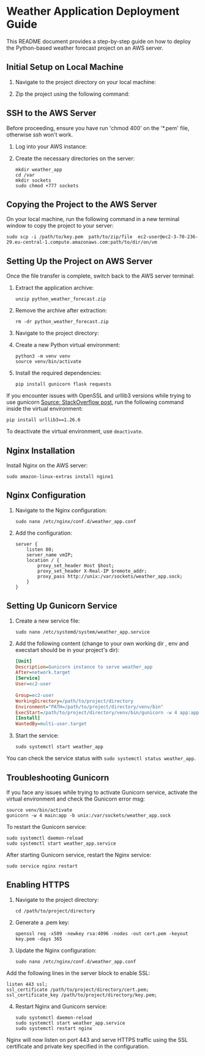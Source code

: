 
# Weather Application Deployment Guide 
This README document provides a step-by-step guide on how to deploy the Python-based weather forecast project on an AWS server.
## Initial Setup on Local Machine
1. Navigate to the project directory on your local machine:
   
2. Zip the project using the following command:

## SSH to the AWS Server
Before proceeding, ensure you have run 'chmod 400' on the '*.pem' file, otherwise ssh won't work.
1. Log into your AWS instance:

   
2. Create the necessary directories on the server:
   ```shell
   mkdir weather_app
   cd /var
   mkdir sockets
   sudo chmod +777 sockets
   ```
   
## Copying the Project to the AWS Server
On your local machine, run the following command in a new terminal window to copy the project to your server:
```shell
sudo scp -i /path/to/key.pem  path/to/zip/file  ec2-user@ec2-3-70-236-29.eu-central-1.compute.amazonaws.com:path/to/dir/on/vm
```
## Setting Up the Project on AWS Server
Once the file transfer is complete, switch back to the AWS server terminal:
1. Extract the application archive:
   ```shell
   unzip python_weather_forecast.zip
   ```
2. Remove the archive after extraction:
   ```shell
   rm -dr python_weather_forecast.zip
   ```
3. Navigate to the project directory:
   
4. Create a new Python virtual environment:
   ```shell
   python3 -m venv venv
   source venv/bin/activate
   ```
5. Install the required dependencies:
   ```shell
   pip install gunicorn flask requests
   ```
If you encounter issues with OpenSSL and urllib3 versions while trying to use gunicorn  [Source: StackOverflow post](https://stackoverflow.com/questions/76187256/importerror-urllib3-v2-0-only-supports-openssl-1-1-1-currently-the-ssl-modu), run the following command inside the virtual environment:
```shell
pip install urllib3==1.26.6
```
To deactivate the virtual environment, use `deactivate`.

## Nginx Installation
Install Nginx on the AWS server:
```shell
sudo amazon-linux-extras install nginx1
```
## Nginx Configuration
1. Navigate to the Nginx configuration:
   ```shell
   sudo nano /etc/nginx/conf.d/weather_app.conf
   ```
2. Add the configuration:
   ```nginx
   server {
       listen 80;
       server_name vmIP;
       location / {
           proxy_set_header Host $host;
           proxy_set_header X-Real-IP $remote_addr;
           proxy_pass http://unix:/var/sockets/weather_app.sock;
       }
   }
   ```
## Setting Up Gunicorn Service
1. Create a new service file:
   ```shell
   sudo nano /etc/systemd/system/weather_app.service
   ```
2. Add the following content (change to your own working dir , env and execstart should be in your project's dir):
   ```ini
   [Unit]
   Description=Gunicorn instance to serve weather_app
   After=network.target
   [Service]
   User=ec2-user
     
   Group=ec2-user
   WorkingDirectory=/path/to/project/directory
   Environment="PATH=/path/to/project/directory/venv/bin"
   ExecStart=/path/to/project/directory/venv/bin/gunicorn -w 4 app:app -b unix:/var/sockets/weather_app.sock
   [Install]
   WantedBy=multi-user.target
   ```
3. Start the service:
   ```shell
   sudo systemctl start weather_app
   ```
You can check the service status with `sudo systemctl status weather_app`.

## Troubleshooting Gunicorn
If you face any issues while trying to activate Gunicorn service, activate the virtual environment and check the Gunicorn error msg:
```shell
source venv/bin/activate
gunicorn -w 4 main:app -b unix:/var/sockets/weather_app.sock
```

To restart the Gunicorn service:
```shell
sudo systemctl daemon-reload
sudo systemctl start weather_app.service
```
After starting Gunicorn service, restart the Nginx service:
```shell
sudo service nginx restart
```
## Enabling HTTPS
1. Navigate to the project directory:
   ```shell
   cd /path/to/project/directory
   ```
2. Generate a .pem key:
   ```shell
   openssl req -x509 -newkey rsa:4096 -nodes -out cert.pem -keyout key.pem -days 365
   ```
3. Update the Nginx configuration:
   ```shell
   sudo nano /etc/nginx/conf.d/weather_app.conf
   ```
Add the following lines in the server block to enable SSL:
```nginx
listen 443 ssl;
ssl_certificate /path/to/project/directory/cert.pem;
ssl_certificate_key /path/to/project/directory/key.pem;
```
4. Restart Nginx and Gunicorn service:
   ```shell
   sudo systemctl daemon-reload
   sudo systemctl start weather_app.service
   sudo systemctl restart nginx
   ```
Nginx will now listen on port 443 and serve HTTPS traffic using the SSL certificate and private key specified in the configuration.

